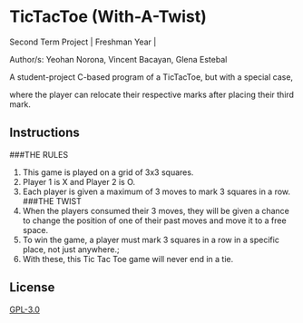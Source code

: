 # TicTacToe (With-A-Twist) 
Second Term Project | Freshman Year | 

Author/s: Yeohan Norona, Vincent Bacayan, Glena Estebal

A student-project C-based program of a TicTacToe, but with a special case, 

where the player can relocate their respective marks after placing their third mark. 

## Instructions
###THE RULES
1. This game is played on a grid of 3x3 squares.
2. Player 1 is X and Player 2 is O.
3. Each player is given a maximum of 3 moves to mark 3 squares in a row.
###THE TWIST
1. When the players consumed their 3 moves, they will be given a chance to change the position of one of their past  moves and move it to a free space.
2. To win the game, a player must mark 3 squares in a row in a specific place, not just anywhere.;
3. With these, this Tic Tac Toe game will never end in a tie.

## License
[GPL-3.0](https://choosealicense.com/licenses/gpl-3.0/)
